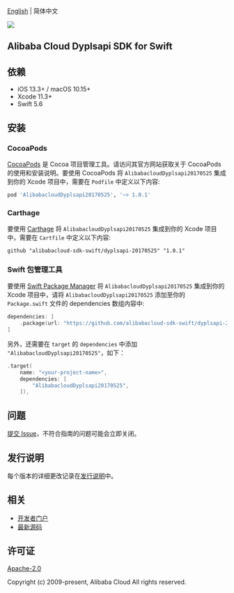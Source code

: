 [English](README.md) | 简体中文

![](https://aliyunsdk-pages.alicdn.com/icons/AlibabaCloud.svg)

## Alibaba Cloud Dyplsapi SDK for Swift

## 依赖

- iOS 13.3+ / macOS 10.15+
- Xcode 11.3+
- Swift 5.6

## 安装

### CocoaPods

[CocoaPods](https://cocoapods.org) 是 Cocoa 项目管理工具。请访问其官方网站获取关于 CocoaPods 的使用和安装说明。要使用 CocoaPods 将 `AlibabacloudDyplsapi20170525` 集成到你的 Xcode 项目中，需要在 `Podfile` 中定义以下内容:

```ruby
pod 'AlibabacloudDyplsapi20170525', '~> 1.0.1'
```

### Carthage

要使用 [Carthage](https://github.com/Carthage/Carthage) 将 `AlibabacloudDyplsapi20170525` 集成到你的 Xcode 项目中，需要在 `Cartfile` 中定义以下内容:

```ogdl
github "alibabacloud-sdk-swift/dyplsapi-20170525" "1.0.1"
```

### Swift 包管理工具

要使用 [Swift Package Manager](https://swift.org/package-manager/) 将 `AlibabacloudDyplsapi20170525` 集成到你的 Xcode 项目中，请将 `AlibabacloudDyplsapi20170525` 添加至你的 `Package.swift` 文件的 dependencies 数组内容中:

```swift
dependencies: [
    .package(url: "https://github.com/alibabacloud-sdk-swift/dyplsapi-20170525.git", from: "1.0.1")
]
```

另外，还需要在 `target` 的 `dependencies` 中添加 `"AlibabacloudDyplsapi20170525"`，如下：

```swift
.target(
    name: "<your-project-name>",
    dependencies: [
        "AlibabacloudDyplsapi20170525",
    ]),
```

## 问题

[提交 Issue](https://github.com/alibabacloud-sdk-swift/dyplsapi-20170525/issues/new)，不符合指南的问题可能会立即关闭。

## 发行说明

每个版本的详细更改记录在[发行说明](./ChangeLog.txt)中。

## 相关

* [开发者门户](https://next.api.aliyun.com/home)
* [最新源码](https://github.com/alibabacloud-sdk-swift/dyplsapi-20170525)

## 许可证

[Apache-2.0](http://www.apache.org/licenses/LICENSE-2.0)

Copyright (c) 2009-present, Alibaba Cloud All rights reserved.
